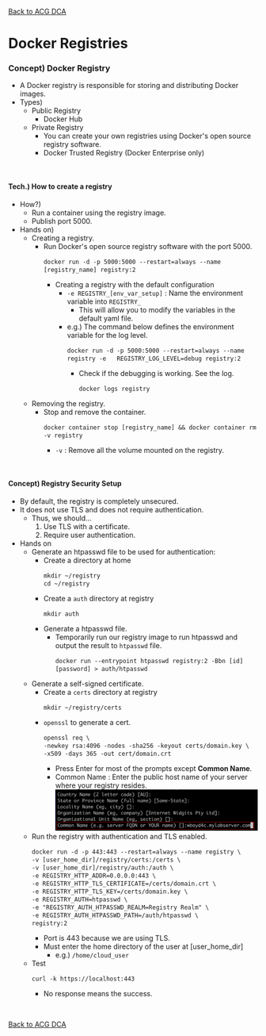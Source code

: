 [Back to ACG DCA](../main.md)

# Docker Registries

### Concept) Docker Registry
- A Docker registry is responsible for storing and distributing Docker images.
- Types) 
  - Public Registry
    - Docker Hub
  - Private Registry
    - You can create your own registries using Docker's open source registry software.
    - Docker Trusted Registry (Docker Enterprise only)

<br>

#### Tech.) How to create a registry
- How?)
  - Run a container using the registry image.
  - Publish port 5000. 
- Hands on)
  - Creating a registry.
    - Run Docker's open source registry software with the port 5000.
      ```
      docker run -d -p 5000:5000 --restart=always --name [registry_name] registry:2
      ```
      - Creating a registry with the default configuration
        - ```-e REGISTRY_[env_var_setup]``` : Name the environment variable into ```REGISTRY_```
          - This will allow you to modify the variables in the default yaml file.
        - e.g.) The command below defines the environment variable for the log level.
          ```
          docker run -d -p 5000:5000 --restart=always --name registry -e   REGISTRY_LOG_LEVEL=debug registry:2
          ```
          - Check if the debugging is working. See the log.
            ```
            docker logs registry
            ```
  - Removing the registry.
    - Stop and remove the container.
      ```
      docker container stop [registry_name] && docker container rm -v registry
      ```
      - ```-v``` : Remove all the volume mounted on the registry.


<br>

#### Concept) Registry Security Setup
- By default, the registry is completely unsecured.
- It does not use TLS and does not require authentication.
  - Thus, we should...
    1. Use TLS with a certificate.
    2. Require user authentication.
- Hands on
  - Generate an htpasswd file to be used for authentication:
    - Create a directory at home
      ```
      mkdir ~/registry
      cd ~/registry
      ```
    - Create a ```auth``` directory at registry
      ```
      mkdir auth
      ```
    - Generate a htpasswd file.
      - Temporarily run our registry image to run htpasswd and output the result to  ```htpasswd``` file.
        ```
        docker run --entrypoint htpasswd registry:2 -Bbn [id] [password] > auth/htpasswd
        ```
  - Generate a self-signed certificate. 
    - Create a ```certs``` directory at registry
      ```
      mkdir ~/registry/certs
      ```
    - ```openssl``` to generate a cert.
      ```
      openssl req \
      -newkey rsa:4096 -nodes -sha256 -keyout certs/domain.key \
      -x509 -days 365 -out cert/domain.crt
      ```
      - Press Enter for most of the prompts except **Common Name**.
      - Common Name : Enter the public host name of your server where your registry resides.   
        ![](images/001.png)
  - Run the registry with authentication and TLS enabled.
    ```
    docker run -d -p 443:443 --restart=always --name registry \
    -v [user_home_dir]/registry/certs:/certs \
    -v [user_home_dir]/registry/auth:/auth \
    -e REGISTRY_HTTP_ADDR=0.0.0.0:443 \
    -e REGISTRY_HTTP_TLS_CERTIFICATE=/certs/domain.crt \
    -e REGISTRY_HTTP_TLS_KEY=/certs/domain.key \
    -e REGISTRY_AUTH=htpasswd \
    -e "REGISTRY_AUTH_HTPASSWD_REALM=Registry Realm" \
    -e REGISTRY_AUTH_HTPASSWD_PATH=/auth/htpasswd \
    registry:2
    ```
    - Port is 443 because we are using TLS.
    - Must enter the home directory of the user at [user_home_dir]
      - e.g.) ```/home/cloud_user```
  - Test
    ```
    curl -k https://localhost:443
    ```
    - No response means the success.



<br>

[Back to ACG DCA](../main.md)